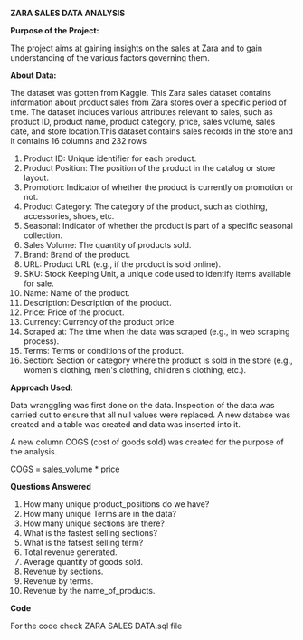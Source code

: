 **ZARA SALES DATA ANALYSIS**

**Purpose of the Project:**

The project aims at gaining insights on the sales at Zara and to gain understanding of the various factors governing them.

**About Data:**

The dataset was gotten from Kaggle. This Zara sales dataset contains information about product sales from Zara stores over a specific period of time. The dataset includes various attributes relevant to sales, such as product ID, product name, product category, price, sales volume, sales date, and store location.This dataset contains sales records in the store and it contains 16 columns and 232 rows

1.	Product ID: Unique identifier for each product.
2.	Product Position: The position of the product in the catalog or store layout.
3.	Promotion: Indicator of whether the product is currently on promotion or not.
4.	Product Category: The category of the product, such as clothing, accessories, shoes, etc.
5.	Seasonal: Indicator of whether the product is part of a specific seasonal collection.
6.	Sales Volume: The quantity of products sold.
7.	Brand: Brand of the product.
8.	URL: Product URL (e.g., if the product is sold online).
9.	SKU: Stock Keeping Unit, a unique code used to identify items available for sale.
10.	Name: Name of the product.
11.	Description: Description of the product.
12.	Price: Price of the product.
13.	Currency: Currency of the product price.
14.	Scraped at: The time when the data was scraped (e.g., in web scraping process).
15.	Terms: Terms or conditions of the product.
16.	Section: Section or category where the product is sold in the store (e.g., women's clothing, men's clothing, children's clothing, etc.).

**Approach Used:**

Data wranggling was first done on the data. Inspection of the data was carried out to ensure that all null values were replaced. A new databse was created and a table was created and data was inserted into it.

A new column COGS (cost of goods sold) was created for the purpose of the analysis.

COGS = sales_volume * price

**Questions Answered**

1. How many unique product_positions do we have?
2. How many unique Terms are in the data?
3. How many unique sections are there?
4. What is the fastest selling sections?
5. What is the fatsest selling term?
6. Total revenue generated.
7. Average quantity of goods sold.
8. Revenue by sections.
9. Revenue by terms.
10. Revenue by the name_of_products.

**Code**

For the code check ZARA SALES DATA.sql file




